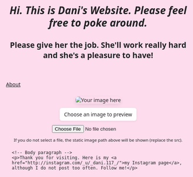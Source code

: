 
<html lang="en">
<head>
  <meta charset="utf-8" />
  <meta name="viewport" content="width=device-width,initial-scale=1" />
  <title>Dani's Website</title>
  <style>
    /* Page styling */
    html, body {
      height: 100%;
      margin: 0;
      font-family: system-ui, -apple-system, "Segoe UI", Roboto, "Helvetica Neue", Arial;
      background-color: #fcdced; /* baby pink */
      color: #222;
    }

    /* Centered header */
    header {
      padding: 48px 16px;
      text-align: center;
    }
    header h1 {
      margin: 0;
      font-size: 28px;
      line-height: 1.2;
      font-weight: 600;
    }

    /* Main content area */
    main {
      max-width: 900px;
      margin: 24px auto;
      padding: 0 16px;
    }

    /* Image area */
    .image-box {
      display: flex;
      flex-direction: column;
      align-items: center;
      gap: 12px;
      margin: 20px 0;
    }
    .image-box img {
      max-width: 100%;
      height: auto;
      border-radius: 8px;
      box-shadow: 0 4px 12px rgba(0,0,0,0.08);
    }

    /* Small helper styles */
    label.file-label {
      background: #fff;
      padding: 8px 12px;
      border-radius: 6px;
      cursor: pointer;
      box-shadow: 0 2px 6px rgba(0,0,0,0.06);
    }
    input[type="file"] {
      display: none;
    }

    p {
      font-size: 16px;
    }
  </style>
</head>
<body>
  <header>
    <h1><i>Hi. This is Dani's Website. Please feel free to poke around.</i></h1>
    <h2> Please give her the job. She'll work really hard and she's a pleasure to have!</h2>
  </header>
<a href="https://yourusername.github.io/about.html">About</a>
  <main>
    <!-- Image upload & preview area -->
    <section class="image-box" aria-label="Image upload and preview">
      <!-- Static image you can replace -->
      <img id="preview" src="path/to/your-image.jpg" alt="Your image here" />
      <!-- Or choose a file from your computer to preview -->
      <label for="imageInput" class="file-label">Choose an image to preview</label>
      <input id="imageInput" type="file" accept="image/*" />
      <small>If you do not select a file, the static image path above will be shown (replace the src).</small>
    </section>

    <!-- Body paragraph -->
    <p>Thank you for visiting. Here is my <a href="http://instagram.com/_u/_dani.117_/">my Instagram page</a>, although I do not post too often. Follow me!</p>
  </main>

  <script>
    // Simple image preview: when user selects a file, show it in the <img id="preview">
    const input = document.getElementById('imageInput');
    const preview = document.getElementById('preview');

    input.addEventListener('change', () => {
      const file = input.files && input.files[0];
      if (!file) return;

      const reader = new FileReader();
      reader.onload = (e) => {
        preview.src = e.target.result;
        preview.alt = file.name;
      };
      reader.readAsDataURL(file);
    });
  </script>
</body>
</html>
